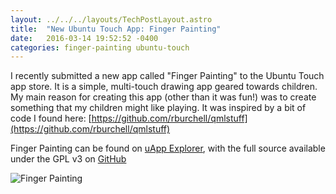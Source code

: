 ```yaml
---
layout: ../../../layouts/TechPostLayout.astro
title:  "New Ubuntu Touch App: Finger Painting"
date:   2016-03-14 19:52:52 -0400
categories: finger-painting ubuntu-touch
---
```


I recently submitted a new app called "Finger Painting"
to the Ubuntu Touch app store. It is a simple,
multi-touch drawing app geared towards children.
My main reason for creating this app (other than
it was fun!) was to create something that my children
might like playing. It was inspired by a bit of
code I found here:
[https://github.com/rburchell/qmlstuff](https://github.com/rburchell/qmlstuff)

Finger Painting can be found on
[uApp Explorer](https://uappexplorer.com/app/finger-painting.bhdouglass),
with the full source available under the GPL v3
on [GitHub](https://github.com/bhdouglass/finger-painting)

![Finger Painting](/images/blog/finger-painting/screenshot1.png)

